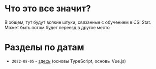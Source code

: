 # Что это все значит?

В общем, тут будут всякие штуки, связанные с обучением в CSI Stat. Может быть потом будет переезд в другое место

# Разделы по датам

* `2022-08-05` - [здесь](2022-08-05/index.md) (основы TypeScript, основы Vue.js)
